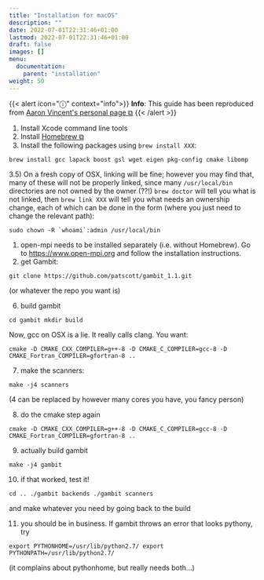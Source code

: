 ```yaml
---
title: "Installation for macOS"
description: ""
date: 2022-07-01T22:31:46+01:00
lastmod: 2022-07-01T22:31:46+01:00
draft: false
images: []
menu:
  documentation:
    parent: "installation"
weight: 50 
---
```


{{< alert icon="ⓘ" context="info">}}
**Info**: This guide has been reproduced from [Aaron Vincent's personal page ⧉](https://www.queensu.ca/academia/vincent/getting-gambit-run-osx-mojave)
{{< /alert >}}

1) Install Xcode command line tools
2) Install [Homebrew ⧉](https://brew.sh/)
3) Install the following packages using `brew install XXX`:

```
brew install gcc lapack boost gsl wget eigen pkg-config cmake libomp
```

3.5) On a fresh copy of OSX, linking will be fine; however you may find that, many of these will not be properly linked, since many `/usr/local/bin` directories are not owned by the owner (??!) `brew doctor` will tell you what is not linked, then `brew link XXX` will tell you what needs an ownership change, each of which can be done in the form (where you just need to change the relevant path):

```
sudo chown -R `whoami`:admin /usr/local/bin
```

1) open-mpi needs to be installed separately (i.e. without Homebrew). Go to https://www.open-mpi.org and follow the installation instructions.
2) get Gambit:

```
git clone https://github.com/patscott/gambit_1.1.git
```

(or whatever the repo you want is)

6) build gambit

```
cd gambit mkdir build
```

Now, gcc on OSX is a lie. It really calls clang. You want:

```
cmake -D CMAKE_CXX_COMPILER=g++-8 -D CMAKE_C_COMPILER=gcc-8 -D CMAKE_Fortran_COMPILER=gfortran-8 ..
```

7) make the scanners:

```
make -j4 scanners
```

(4 can be replaced by however many cores you have, you fancy person)

8) do the cmake step again

```
cmake -D CMAKE_CXX_COMPILER=g++-8 -D CMAKE_C_COMPILER=gcc-8 -D CMAKE_Fortran_COMPILER=gfortran-8 ..
```

9) actually build gambit

```
make -j4 gambit
```

10) if that worked, test it!

```
cd .. ./gambit backends ./gambit scanners
```

and make whatever you need by going back to the build

11) you should be in business. If gambit throws an error that looks pythony, try

```
export PYTHONHOME=/usr/lib/python2.7/ export PYTHONPATH=/usr/lib/python2.7/
```

(it complains about pythonhome, but really needs both...)